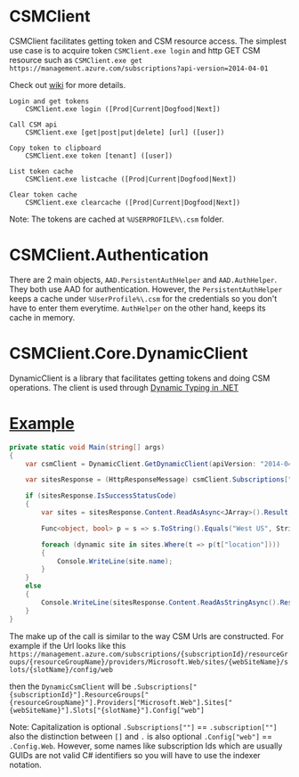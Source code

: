 CSMClient
=========

CSMClient facilitates getting token and CSM resource access.  The simplest use case is to acquire token `CSMClient.exe login` and http GET CSM resource such as `CSMClient.exe get https://management.azure.com/subscriptions?api-version=2014-04-01`

Check out [wiki](https://github.com/suwatch/CSMClient/wiki) for more details.

    Login and get tokens
        CSMClient.exe login ([Prod|Current|Dogfood|Next])
    
    Call CSM api
        CSMClient.exe [get|post|put|delete] [url] ([user])
    
    Copy token to clipboard
        CSMClient.exe token [tenant] ([user])
    
    List token cache
        CSMClient.exe listcache ([Prod|Current|Dogfood|Next])
    
    Clear token cache
        CSMClient.exe clearcache ([Prod|Current|Dogfood|Next])

Note: The tokens are cached at `%USERPROFILE%\.csm` folder.  


CSMClient.Authentication
========================

There are 2 main objects, `AAD.PersistentAuthHelper` and `AAD.AuthHelper`. They both use AAD for authentication. However, the `PersistentAuthHelper` keeps a cache under `%UserProfile%\.csm` for the credentials so you don't have to enter them everytime. `AuthHelper` on the other hand, keeps its cache in memory.


CSMClient.Core.DynamicClient
============================

DynamicClient is a library that facilitates getting tokens and doing CSM operations. The client is used through [Dynamic Typing in .NET](http://msdn.microsoft.com/en-us/library/dd264736.aspx)

[Example](https://github.com/ahmelsayed/CSMClient/tree/master/CSMClient.Core.Runner/Program.cs)
=========

```C#
private static void Main(string[] args)
{
    var csmClient = DynamicClient.GetDynamicClient(apiVersion: "2014-04-01", authHelper: new PersistentAuthHelper(AzureEnvironments.Prod));

    var sitesResponse = (HttpResponseMessage) csmClient.Subscriptions["{subscriptionId}"].ResourceGroups["{resourceGroupName}"].Providers["Microsoft.Web"].Sites.Get();

    if (sitesResponse.IsSuccessStatusCode)
    {
        var sites = sitesResponse.Content.ReadAsAsync<JArray>().Result;

        Func<object, bool> p = s => s.ToString().Equals("West US", StringComparison.OrdinalIgnoreCase);

        foreach (dynamic site in sites.Where(t => p(t["location"])))
        {
            Console.WriteLine(site.name);
        }
    }
    else
    {
        Console.WriteLine(sitesResponse.Content.ReadAsStringAsync().Result);
    }
}
```

The make up of the call is similar to the way CSM Urls are constructed. For example if the Url looks like this
`https://management.azure.com/subscriptions/{subscriptionId}/resourceGroups/{resourceGroupName}/providers/Microsoft.Web/sites/{webSiteName}/slots/{slotName}/config/web`

then the `DynamicCsmClient` will be `.Subscriptions["{subscriptionId}"].ResourceGroups["{resourceGroupName}"].Providers["Microsoft.Web"].Sites["{webSiteName}"].Slots["{slotName}"].Config["web"]`

Note: Capitalization is optional `.Subscriptions[""]` == `.subscription[""]` also the distinction between `[]` and `.` is also optional  `.Config["web"]` == `.Config.Web`.
However, some names like subscription Ids which are usually GUIDs are not valid C# identifiers so you will have to use the indexer notation.

